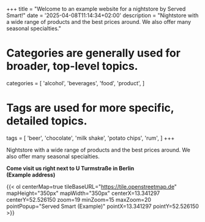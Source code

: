 +++
title = "Welcome to an example website for a nightstore by Served Smart!"
date = '2025-04-08T11:14:34+02:00'
description = "Nightstore with a wide range of products and the best prices around. We also offer many seasonal specialties."
# Categories are generally used for broader, top-level topics.
categories = [
 'alcohol',
 'beverages',
 'food',
 'product',
]
# Tags are used for more specific, detailed topics.
tags = [
 'beer',
 'chocolate',
 'milk shake',
 'potato chips',
 'rum',
]
+++

Nightstore with a wide range of products and the best prices around. We also offer many seasonal specialties.

<b>Come visit us right next to U Turmstraße in Berlin<br>(Example address)</b>

{{< ol centerMap=true tileBaseURL="https://tile.openstreetmap.de" mapHeight="350px" mapWidth="350px" centerX=13.341297 centerY=52.526150 zoom=19 minZoom=15 maxZoom=20 pointPopup="Served Smart (Example)" pointX=13.341297 pointY=52.526150 >}}
